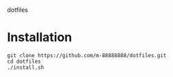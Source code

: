 dotfiles

# Installation

```
git clone https://github.com/m-88888888/dotfiles.git
cd dotfiles
./install.sh
```
